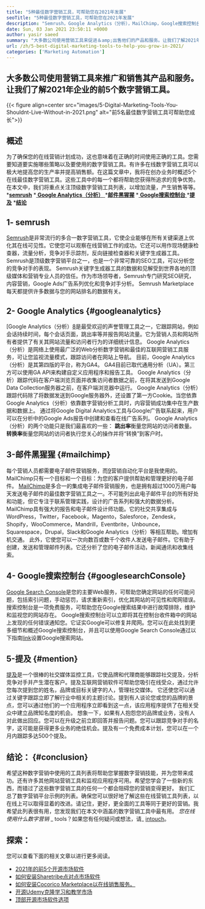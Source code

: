 ```yaml
---
title: "5种最佳数字营销工具，可帮助您在2021年发展" 
seoTitle: "5种最佳数字营销工具，可帮助您在2021年发展" 
description: "Semrush，Google Analytics（分析），MailChimp，Google搜索控制台和提及是发展业务的最实用和最有用的数字营销工具。" 
date: Sun, 03 Jan 2021 23:50:11 +0000
author: yasir saeed
summary: "大多数公司使用营销工具来促进＆amp;出售他们的产品和服务。让我们了解2021年企业的前5个数字营销工具。" 
url: /zh/5-best-digital-marketing-tools-to-help-you-grow-in-2021/
categories: ['Marketing Automation']
---
```


## 大多数公司使用营销工具来推广和销售其产品和服务。让我们了解2021年企业的前5个数字营销工具。

{{< figure align=center src="images/5-Digital-Marketing-Tools-You-Shouldnt-Live-Without-in-2021.png" alt="前5名最佳数字营销工具可帮助您成长">}}


## **概述**
为了确保您的在线营销计划成功，这也意味着在正确的时间使用正确的工具。您需要知道要实施哪些策略以及要使用的数字营销工具。有许多在线数字营销工具可以极大地提高您的生产率并提高销售额。在这篇文章中，我将在创办业务时概述5个在线最佳数字营销工具。这些工具中的每一个都将帮助您获得所追求的竞争优势。
在本文中，我们将重点关注顶级数字营销工具列表，以增加流量，产生销售等等。
  ***[semrush][1]** 
  *[ **Google Analytics（分析）** ][2]
  *[**邮件黑猩猩**][3]
  *[ **Google搜索控制台** ][4]
  ***[提及][5]** 
  ***[结论][6]** 

## **1- semrush** 
[Semrush][7]是非常流行的多合一数字营销工具，它使企业能够在所有关键渠道上优化其在线可见性。它使您可以观察在线营销工作的成功。它还可以用作现场健康检查器，流量分析，竞争对手示踪剂，反向链接检查器和关键字生成器工具。 Semrush是顶级数字营销平台之一，也是一个非常可靠的SEO工具，可以分析您的竞争对手的表现。
Semrush关键字生成器工具的数据和见解受到世界各地的顶级媒体和营销专业人员的信任。作为市场领导者，Semrush专门研究SEO研究，内容营销，Google Ads广告系列优化和竞争对手分析。 Semrush Marketplace每天都提供许多数据与您的网站排名的数据有关。

## **2- Google Analytics**    {#googleanalytics}
[Google Analytics（分析）[8]是最受欢迎的声誉管理工具之一，它跟踪网站，例如会话持续时间，每个会话页面，跳出率等并报告网站流量。它为营销人员和网站所有者提供了有关其网站流量和访问者行为的详细统计信息。 Google Analytics（分析）是网络上使用最广泛的Web分析数字营销和最佳的互联网营销工具服务，可让您监视流量模式，跟踪访问者在网站上导航。
目前，Google Analytics（分析）是其第四版的平台，称为GA4。 GA4目前已取代通用分析（UA）。第三方可以使用GA API来构建自定义应用程序和报告工具。 Google Analytics（分析）跟踪代码在客户端浏览页面并收集访问者数据之前，在将其发送到Google Data Collection服务器之前，在客户端浏览器中运行。 Google Analytics（分析）跟踪代码除了将数据发送到Google服务器外，还设置了第一方Cookie。当您依靠Google Analytics（分析）依靠数字营销分析工具时，内容营销成功集中在生产数据和数据上。
通过将Google Digital Analytics工具与Google广告联系起来，用户可以在分析中的Google Ads报告中创建和查看在线广告系列。 Google Analytics（分析）的两个功能只是我们最喜欢的一些：
**跳出率**衡量您网站的访问者数量。
**转换率**衡量您网站的访问者执行您关心的操作并将“转换”到客户时。

##  **3-邮件黑猩猩**    {#mailchimp}
每个营销人员都需要电子邮件营销服务，而[9]营销自动化平台是我使用的。 MailChimp只有一个目标和一个目标：为您的客户提供帮助和管理更好的电子邮件。
[MailChimp][9]是多合一的集成电子邮件营销服务，也是拥有超过1000万用户每天发送电子邮件的最佳数字营销工具之一。不可能列出此电子邮件平台的所有好处和功能，但它专注于联系管理实践，设计的广告系列和强大的数据分析。
MailChimp具有强大的报告和电子邮件设计师功能。它的社交共享集成与WordPress，Twitter，Facebook，Magento，Salesforce，Zendesk，Shopify，WooCommerce，Mandrill，Eventbrite，Unbounce，Squarespace，Drupal，Slack和Google Analytics（分析）等相互帮助。增加有机交通。
此外，它使您可以一次向数百或数千个收件人发送电子邮件。它有助于创建，发送和管理邮件列表。它还分析了您的电子邮件活动，新闻通讯和收集线索。

##  **4- Google搜索控制台**    {#googlesearchConsole}
[Google Search Console][10]是您的主要Web服务，可帮助您确定网站的任何可能问题，包括索引问题，手动惩罚，请求重新索引，优化其网站的可见性和爬网错误。搜索控制台是一项免费服务，可帮助您在Google搜索结果中进行故障排除，维护和监视您的网站存在。
Google搜索控制台可以立即将其在控制台收件箱中的网站上发现的任何错误通知您。它证实Google可以修复并爬网。您可以在此处找到更多细节和概述Google搜索控制台，并且可以使用Google Search Console通过以下指南[link][10]设置Google搜索网站。

##  **5-提及**    {#mention}
[提及][11]是一个很棒的社交媒体监控工具，它使品牌和代理商能够跟踪社交提及，分析竞争对手并产生潜在客户。提及互联网营销软件可帮助您吸引在线受众，通过允许您每次提到您的姓名，品牌或目标关键字的人，管理社交媒体。
它还使您可以通过关键字跟踪立即了解行业中相关的主题讨论。提到有人谈论您或您的品牌的景点，您可以通过他们的一个应用程序立即看到这一点，该应用程序提供了在相关受众中建立品牌知名度的机会。
想象一下，如果有人抱怨您的品牌或业务，没有人对此做出回应。您可以在升级之前立即回答并报告问题。您可以跟踪竞争对手的名字，这可能是获得更多业务的绝佳机会。提及有一个免费成本计划，您可以在一个月内跟踪多达500个提及。

## **结论**： {#conclusion}
希望这种数字营销中使用的工具列表将帮助您掌握数字营销技能，并为您带来成功。还有许多其他网站营销工具和监视应用程序可用。希望您学会了一些新的东西，而错过了这些数字营销工具的任何一个都会阻碍您的营销变得更好。
我们汇总了数字营销平台示例的列表。确保您可以很好地了解这些在线营销工具列表，以在线上可以取得显着的改进。请记住，更好，更全面的工具等同于更好的营销。我希望此列表很有用，您发现我们在本文中涵盖的数字营销工具中最有用。
_您在线使用什么数字营销_ _ tools？如果您有任何疑问或想法，请_ [in][12][touch][13]。

## 探索：
您可以查看下面的相关文章以进行更多阅读。
  * [2021年的前5个开源市场软件][14]
  * [如何安装Sharetribe点对点市场软件][15]
  * [如何安装Cocorico Marketplace以在线销售服务。][16]
  * [开源Udemy克隆学习和教学市场][17]
  * [顶部开源市场软件选项][18]

  
[1]: #SEMRush
[2]: #GoogleAnalytics
[3]: #MailChimp
[4]: #GoogleSearchConsole
[5]: #Mention
[6]: #Conclusion
[7]: https://www.semrush.com/
[8]: https://analytics.google.com/
[9]: https://mailchimp.com/
[10]: https://search.google.com/search-console/about
[11]: https://mention.com/en/
[12]: mailto:yasir.saeed@aspose.com
[13]: https://forum.containerize.com
[14]: https://blog.containerize.com/marketplace/top-5-open-source-marketplace-software-in-2021/
[15]: https://products.containerize.com/marketplace/sharetribe/
[16]: https://products.containerize.com/marketplace/cocorico/
[17]: https://products.containerize.com/marketplace/edurge/
[18]: https://products.containerize.com/marketplace/
